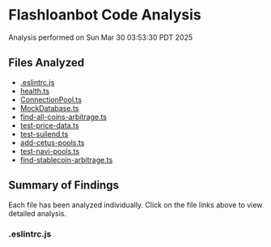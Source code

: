 # Flashloanbot Code Analysis

Analysis performed on Sun Mar 30 03:53:30 PDT 2025

## Files Analyzed

- [.eslintrc.js](./.eslintrc.js_analysis.md)
- [health.ts](./health.ts_analysis.md)
- [ConnectionPool.ts](./ConnectionPool.ts_analysis.md)
- [MockDatabase.ts](./MockDatabase.ts_analysis.md)
- [find-all-coins-arbitrage.ts](./find-all-coins-arbitrage.ts_analysis.md)
- [test-price-data.ts](./test-price-data.ts_analysis.md)
- [test-suilend.ts](./test-suilend.ts_analysis.md)
- [add-cetus-pools.ts](./add-cetus-pools.ts_analysis.md)
- [test-navi-pools.ts](./test-navi-pools.ts_analysis.md)
- [find-stablecoin-arbitrage.ts](./find-stablecoin-arbitrage.ts_analysis.md)

## Summary of Findings

Each file has been analyzed individually. Click on the file links above to view detailed analysis.

### .eslintrc.js


